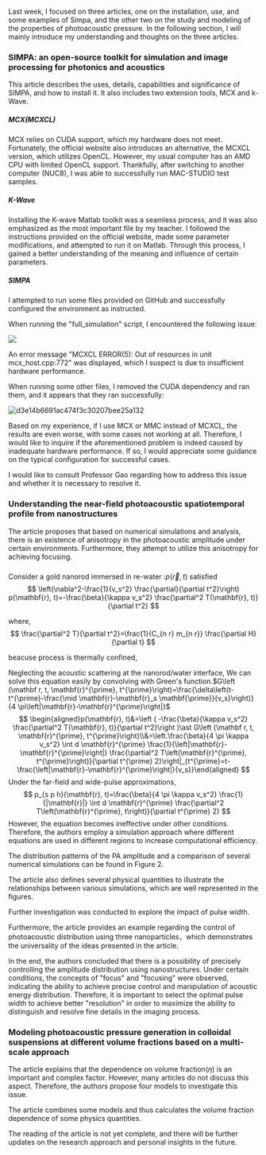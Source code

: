 Last week, I focused on three articles, one on the installation, use, and some examples of Simpa, and the other two on the study and modeling of the properties of photoacoustic pressure. In the following section, I will mainly introduce my understanding and thoughts on the three articles.



### SIMPA: an open-source toolkit for simulation and image processing for photonics and acoustics



This article describes the uses, details, capabilities and significance of SIMPA, and how to install it. It also includes two extension tools, MCX and k-Wave.

##### MCX(MCXCL)

MCX relies on CUDA support, which my hardware does not meet. Fortunately, the official website also introduces an alternative, the MCXCL version, which utilizes OpenCL. However, my usual computer has an AMD CPU with limited OpenCL support. Thankfully, after switching to another computer (NUC8), I was able to successfully run MAC-STUDIO test samples.

##### K-Wave

Installing the K-wave Matlab toolkit was a seamless process, and it was also emphasized as the most important file by my teacher. I followed the instructions provided on the official website, made some parameter modifications, and attempted to run it on Matlab. Through this process, I gained a better understanding of the meaning and influence of certain parameters.

##### SIMPA

I attempted to run some files provided on GitHub and successfully configured the environment as instructed.

When running the "full_simulation" script, I encountered the following issue:

![](C:\Users\w3397\AppData\Roaming\Tencent\QQ\Temp\5T~J{GG~@8$LOIATCX6@K]D.png)

An error message "MCXCL ERROR(5): Out of resources in unit mcx_host.cpp:772" was displayed, which I suspect is due to insufficient hardware performance.

When running some other files, I removed the CUDA dependency and ran them, and it appears that they ran successfully:

![d3e14b6691ac474f3c30207bee25a132](C:\Users\w3397\AppData\Roaming\Tencent\QQ\Temp\d3e14b6691ac474f3c30207bee25a132.JPG)

Based on my experience, if I use MCX or MMC instead of MCXCL, the results are even worse, with some cases not working at all. Therefore, I would like to inquire if the aforementioned problem is indeed caused by inadequate hardware performance. If so, I would appreciate some guidance on the typical configuration for successful cases.



I would like to consult Professor Gao regarding how to address this issue and whether it is necessary to resolve it.



### Understanding the near-field photoacoustic spatiotemporal profile from nanostructures 

The article proposes that based on numerical simulations and analysis, there is an existence of anisotropy in the photoacoustic amplitude under certain environments. Furthermore, they attempt to utilize this anisotropy for achieving focusing.



##### 

Consider a gold nanorod immersed in re-water :$p(\vec r,t)$ satisfied
$$
\left(\nabla^2-\frac{1}{v_s^2} \frac{\partial}{\partial t^2}\right) p(\mathbf{r}, t)=-\frac{\beta}{\kappa v_s^2} \frac{\partial^2 T(\mathbf{r}, t)}{\partial t^2}
$$


where,
$$
\frac{\partial^2 T}{\partial t^2}=\frac{1}{C_{n r} m_{n r}} \frac{\partial H}{\partial t}
$$


beacuse process is thermally confined,



Neglecting the acoustic scattering at the nanorod/water interface, We can solve this equation easily by convolving with Green's function.$G\left (\mathbf r, t, \mathbf{r}^{\prime}, t^{\prime}\right)=\frac{\delta\left(t-t^{\prime}-\frac{\mid \mathbf{r}-\mathbf{r}_s \mathbf{\prime}}{v_s}\right)}{4 \pi\left|\mathbf{r}-\mathbf{r}^{\prime}\right|}$
$$
\begin{aligned}p(\mathbf{r}, t)&=\left ( -\frac{\beta}{\kappa v_s^2} \frac{\partial^2 T(\mathbf{r}, t)}{\partial t^2}\right )\ast G\left (\mathbf r, t, \mathbf{r}^{\prime}, t^{\prime}\right)\\&=\left.\frac{\beta}{4 \pi \kappa v_s^2} \int d \mathbf{r}^{\prime} \frac{1}{\left|\mathbf{r}-\mathbf{r}^{\prime}\right|} \frac{\partial^2 T\left(\mathbf{r}^{\prime}, t^{\prime}\right)}{\partial t^{\prime} 2}\right|_{t^{\prime}=t-\frac{\left|\mathbf{r}-\mathbf{r}^{\prime}\right|}{v_s}}\end{aligned}
$$
Under the far-field and wide-pulse approximations,
$$
p_{s p h}(\mathbf{r}, t)=\frac{\beta}{4 \pi \kappa v_s^2} \frac{1}{|\mathbf{r}|} \int d \mathbf{r}^{\prime} \frac{\partial^2 T\left(\mathbf{r}^{\prime}, t\right)}{\partial t^{\prime} 2}
$$
However, the equation becomes ineffective under other conditions. Therefore, the authors employ a simulation approach where different equations are used in different regions to increase computational efficiency.

The distribution patterns of the PA amplitude and a comparison of several numerical simulations can be found in Figure 2.

The article also defines several physical quantities to illustrate the relationships between various simulations, which are well represented in the figures.

Further investigation was conducted to explore the impact of pulse width.

Furthermore, the article provides an example regarding the control of photoacoustic distribution using three nanoparticles，which demonstrates the universality of the ideas presented in the article.

In the end, the authors concluded that there is a possibility of precisely controlling the amplitude distribution using nanostructures. Under certain conditions, the concepts of "focus" and "focusing" were observed, indicating the ability to achieve precise control and manipulation of acoustic energy distribution. Therefore, it is important to select the optimal pulse width to achieve better "resolution" in order to maximize the ability to distinguish and resolve fine details in the imaging process.



### Modeling photoacoustic pressure generation in colloidal suspensions at different volume fractions based on a multi-scale approach

The article explains that the dependence on volume fraction($\eta$) is an important and complex factor. However, many articles do not discuss this aspect. Therefore, the authors propose four models to investigate this issue.

The article combines some models and thus calculates the volume fraction dependence of some physics quantities.

 The reading of the article is not yet complete, and there will be further updates on the research approach and personal insights in the future.

